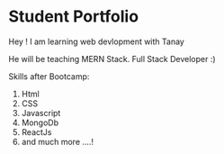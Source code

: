 # Student Portfolio

Hey ! I am learning web devlopment with Tanay 

He will be teaching MERN Stack. Full Stack Developer :) 

Skills after Bootcamp:
1. Html
1. CSS
1. Javascript
1. MongoDb
1. ReactJs
1. and much more ....!
